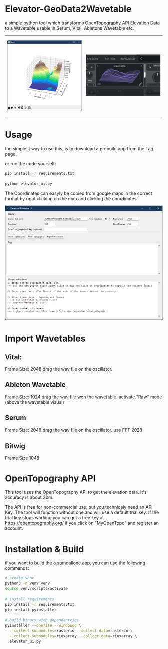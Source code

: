 # Elevator-GeoData2Wavetable
a simple python tool which transforms OpenTopography API Elevation Data to a Wavetable usable in Serum, Vital, Abletons Wavetable etc.


<table>
<tr>
<td width="50%">

![Elevation Plot](pictures/Plot.png)

</td>
<td width="50%">

![Vital Wavetable](pictures/vital.png)

</td>
</tr>
</table>


# Usage  

the simplest way to use this, is to download a prebuild app from the Tag page.

or run the code yourself:

```bash
pip install -r requirements.txt

python elevator_ui.py
```

The Coordinates can easyly be copied from google maps in the correct format by right clicking on the map and clicking the coordinates.

![Elevator UI](pictures/UI.png)

# Import Wavetables

## Vital:
Frame Size: 2048 
drag the wav file on the oscillator.
## Ableton Wavetable
Frame Size: 1024
drag the wav file won the wavetable.
activate "Raw" mode (above the wavetable visual)
## Serum
Frame Size: 2048
drag the wav file on the oscillator.
use FFT 2028
## Bitwig
Frame Size 1048

# OpenTopography API

This tool uses the OpenTopography API to get the elevation data. It's accuracy is about 30m.

The API is free for non-commercial use, but you technicaly need an API Key. The tool will function without one and will use a default trial key. If the trial key stops working you can get a free key at https://opentopography.org/ if you click on "MyOpenTopo" and register an account.

# Installation & Build

if you want to build the a standallone app, you can use the following commands:

```bash
# create venv
python3 -m venv venv
source venv/scripts/activate

# install requirements
pip install -r requirements.txt
pip install pyinstaller

# build binary with dependantcies
pyinstaller --onefile --windowed \
  --collect-submodules=rasterio --collect-data=rasterio \
  --collect-submodules=rioxarray --collect-data=rioxarray \
  elevator_ui.py
